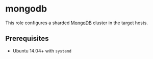 # mongodb

This role configures a sharded [MongoDB](https://www.mongodb.com/) cluster in the target hosts.

## Prerequisites

- Ubuntu 14.04+ with `systemd`